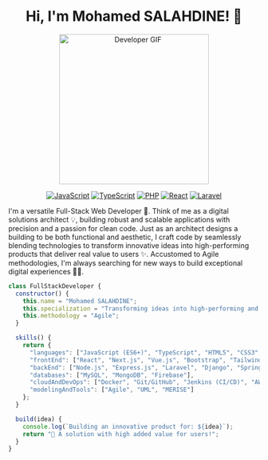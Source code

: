 <h1 align="center">Hi, I'm Mohamed SALAHDINE! 👋</h1>


<p align="center">
  <img src="https://raw.githubusercontent.com/AyoubEssadek/AyoubEssadek/main/developer.gif" alt="Developer GIF" width="300"/>
</p>

<p align="center">
  <a href="#"><img src="https://img.shields.io/badge/-JavaScript-F7DF1E?style=for-the-badge&logo=javascript&logoColor=black" alt="JavaScript"></a>
  <a href="#"><img src="https://img.shields.io/badge/-TypeScript-3178C6?style=for-the-badge&logo=typescript&logoColor=white" alt="TypeScript"></a>
  <a href="#"><img src="https://img.shields.io/badge/-PHP-777BB4?style=for-the-badge&logo=php&logoColor=white" alt="PHP"></a>
  <a href="#"><img src="https://img.shields.io/badge/-React-61DAFB?style=for-the-badge&logo=react&logoColor=black" alt="React"></a>
  <a href="#"><img src="https://img.shields.io/badge/-Laravel-FF2D20?style=for-the-badge&logo=laravel&logoColor=white" alt="Laravel"></a>
</p>

I'm a versatile Full-Stack Web Developer 🚀. Think of me as a digital solutions architect 💡, building robust and scalable applications with precision and a passion for clean code. Just as an architect designs a building to be both functional and aesthetic, I craft code by seamlessly blending technologies to transform innovative ideas into high-performing products that deliver real value to users ✨. Accustomed to Agile methodologies, I'm always searching for new ways to build exceptional digital experiences 👨‍💻.

```javascript
class FullStackDeveloper {
  constructor() {
    this.name = "Mohamed SALAHDINE";
    this.specialization = "Transforming ideas into high-performing and scalable solutions";
    this.methodology = "Agile";
  }

  skills() {
    return {
      "languages": ["JavaScript (ES6+)", "TypeScript", "HTML5", "CSS3", "C++", "Python"],
      "frontEnd": ["React", "Next.js", "Vue.js", "Bootstrap", "Tailwind CSS"],
      "backEnd": ["Node.js", "Express.js", "Laravel", "Django", "Spring Boot", "JEE"],
      "databases": ["MySQL", "MongoDB", "Firebase"],
      "cloudAndDevOps": ["Docker", "Git/GitHub", "Jenkins (CI/CD)", "AWS (Initiation)"],
      "modelingAndTools": ["Agile", "UML", "MERISE"]
    };
  }

  build(idea) {
    console.log(`Building an innovative product for: ${idea}`);
    return "🚀 A solution with high added value for users!";
  }
}

